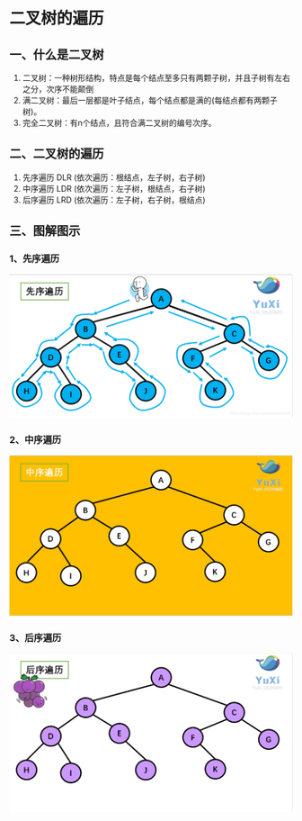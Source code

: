 # 二叉树的遍历

## 一、什么是二叉树

1. 二叉树：一种树形结构，特点是每个结点至多只有两颗子树，并且子树有左右之分，次序不能颠倒
2. 满二叉树：最后一层都是叶子结点，每个结点都是满的(每结点都有两颗子树)。
3. 完全二叉树：有n个结点，且符合满二叉树的编号次序。

## 二、二叉树的遍历

1. 先序遍历 DLR (依次遍历：根结点，左子树，右子树)
2. 中序遍历 LDR (依次遍历：左子树，根结点，右子树)
3. 后序遍历 LRD (依次遍历：左子树，右子树，根结点)

## 三、图解图示

### 1、先序遍历

![在这里插入图片描述](图\先序遍历)

### 2、中序遍历

![在这里插入图片描述](图\中序遍历)

### 3、后序遍历

![在这里插入图片描述](图\后序遍历)